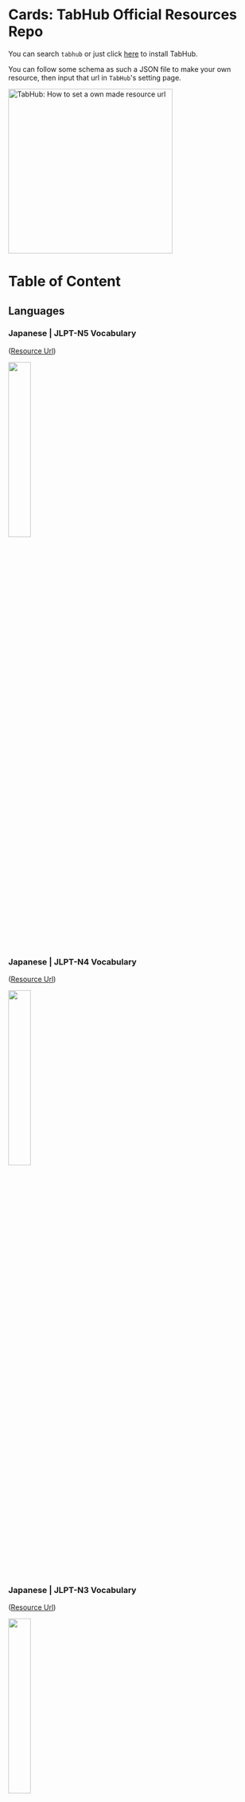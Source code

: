 # Cards: TabHub Official Resources Repo

You can search `tabhub` or just click [here](https://chrome.google.com/webstore/detail/tabhub/eolilpdjccnmkecllnlpomoaommkcdkb) to install TabHub.

You can follow some schema as such a JSON file to make your own resource, then input that url in `TabHub`'s setting page.

<image src="https://raw.githubusercontent.com/tabhub/cards/master/help/guide/images/how_to_set_your_own_resource_url.png" alt="TabHub: How to set a own made resource url" width="330px">

# Table of Content

## Languages

### Japanese | JLPT-N5 Vocabulary
([Resource Url](https://raw.githubusercontent.com/tabhub/cards/master/languages/japanese/jlpt-n5-vocabulary-jtest4you/manifest.json))

<image src="https://raw.githubusercontent.com/tabhub/cards/master/languages/japanese/jlpt-n5-vocabulary-jtest4you/images/990704695d0607696d59056b0e2f7b50.jpg" width="30%">

### Japanese | JLPT-N4 Vocabulary
([Resource Url](https://raw.githubusercontent.com/tabhub/cards/master/languages/japanese/jlpt-n4-vocabulary-jtest4you/manifest.json))

<image src="https://raw.githubusercontent.com/tabhub/cards/master/languages/japanese/jlpt-n4-vocabulary-jtest4you/images/597fcf1c838584d6011595d233331315.jpg" width="30%">

### Japanese | JLPT-N3 Vocabulary
([Resource Url](https://raw.githubusercontent.com/tabhub/cards/master/languages/japanese/jlpt-n3-vocabulary-jtest4you/manifest.json))

<image src="https://raw.githubusercontent.com/tabhub/cards/master/languages/japanese/jlpt-n3-vocabulary-jtest4you/images/2899834bf3769bb877591b101673e82b.jpg" width="30%">

### Japanese | JLPT-N2 Vocabulary
([Resource Url](https://raw.githubusercontent.com/tabhub/cards/master/languages/japanese/jlpt-n2-vocabulary-jtest4you/manifest.json))

<image src="https://raw.githubusercontent.com/tabhub/cards/master/languages/japanese/jlpt-n2-vocabulary-jtest4you/images/292210c8aac1b859ccb54ffd35be2fa0.jpg" width="30%">

### Japanese | JLPT-N1 Vocabulary
([Resource Url](https://raw.githubusercontent.com/tabhub/cards/master/languages/japanese/jlpt-n1-vocabulary-jtest4you/manifest.json))

<image src="https://raw.githubusercontent.com/tabhub/cards/master/languages/japanese/jlpt-n1-vocabulary-jtest4you/images/0e0bfa8cd837ecd2a0f93ab9f643bf27.jpg" width="30%">

### Japanese | Learn Japanese Kanji
([Resource Url](https://raw.githubusercontent.com/tabhub/cards/master/languages/japanese/learn-japanese-kanji-jtest4you/manifest.json))

<image src="https://raw.githubusercontent.com/tabhub/cards/master/languages/japanese/learn-japanese-kanji-jtest4you/images/505d214f6b66c02ea70e117baed3ad13.jpg" width="30%">

### Japanese | Japanese Phrases from Anime/Manga
([Resource Url](https://raw.githubusercontent.com/tabhub/cards/master/languages/japanese/japanese-phrases-from-animemanga-jtest4you/manifest.json))

<image src="https://raw.githubusercontent.com/tabhub/cards/master/languages/japanese/japanese-phrases-from-animemanga-jtest4you/images/f3a5eb23b50e511f1abae809f48e43c8.jpg" width="30%">

## Fun

### 程序猿自黑指南
([Resource Url](https://raw.githubusercontent.com/tabhub/cards/master/fun/programmer-self-mockery/manifest.json))

<image src="https://raw.githubusercontent.com/tabhub/cards/master/fun/programmer-self-mockery/images/koutouchan.jpeg" width="30%">

### 网络段子
([Resource Url](https://raw.githubusercontent.com/tabhub/cards/master/fun/social-network-funny-pieces/manifest.json))

## Help

### Getting Started Guide
([Resource Url](https://raw.githubusercontent.com/tabhub/cards/master/help/guide/manifest.json))

<image src="https://raw.githubusercontent.com/tabhub/cards/master/help/guide/images/welcome.png" width="30%">
